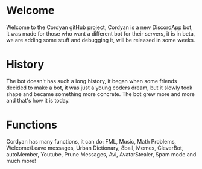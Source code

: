 # Welcome
Welcome to the Cordyan gitHub project, Cordyan is a new DiscordApp bot, it was made for those who want a different bot for their servers, it is in beta, we are adding some stuff and debugging it, will be released in some weeks. 

# History
The bot doesn't has such a long history, it began when some friends decided to make a bot, it was just a young coders dream, but it slowly took shape and became something more concrete. The bot grew more and more and that's how it is today.

# Functions
Cordyan has many functions, it can do: FML, Music, Math Problems, Welcome/Leave messages, Urban Dictionary, 8ball, Memes, CleverBot, autoMember, Youtube, Prune Messages, Avi, AvatarStealer, Spam mode and much more!
